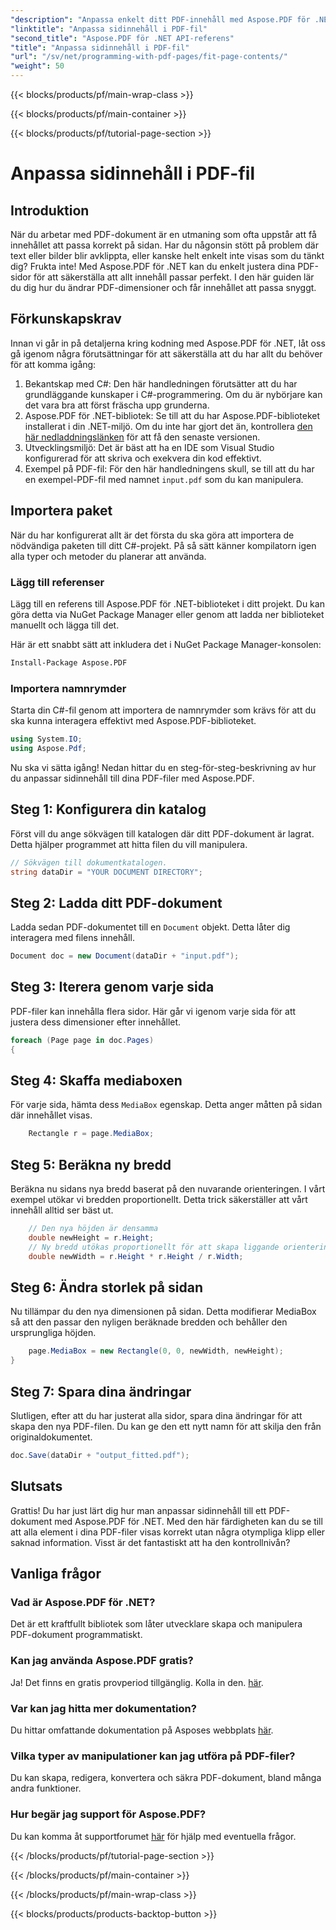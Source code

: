 ```yaml
---
"description": "Anpassa enkelt ditt PDF-innehåll med Aspose.PDF för .NET. Den här guiden ger en detaljerad steg-för-steg-metod för att uppnå optimal sidlayout."
"linktitle": "Anpassa sidinnehåll i PDF-fil"
"second_title": "Aspose.PDF för .NET API-referens"
"title": "Anpassa sidinnehåll i PDF-fil"
"url": "/sv/net/programming-with-pdf-pages/fit-page-contents/"
"weight": 50
---
```


{{< blocks/products/pf/main-wrap-class >}}

{{< blocks/products/pf/main-container >}}

{{< blocks/products/pf/tutorial-page-section >}}

# Anpassa sidinnehåll i PDF-fil

## Introduktion

När du arbetar med PDF-dokument är en utmaning som ofta uppstår att få innehållet att passa korrekt på sidan. Har du någonsin stött på problem där text eller bilder blir avklippta, eller kanske helt enkelt inte visas som du tänkt dig? Frukta inte! Med Aspose.PDF för .NET kan du enkelt justera dina PDF-sidor för att säkerställa att allt innehåll passar perfekt. I den här guiden lär du dig hur du ändrar PDF-dimensioner och får innehållet att passa snyggt.

## Förkunskapskrav

Innan vi går in på detaljerna kring kodning med Aspose.PDF för .NET, låt oss gå igenom några förutsättningar för att säkerställa att du har allt du behöver för att komma igång:

1. Bekantskap med C#: Den här handledningen förutsätter att du har grundläggande kunskaper i C#-programmering. Om du är nybörjare kan det vara bra att först fräscha upp grunderna.
2. Aspose.PDF för .NET-bibliotek: Se till att du har Aspose.PDF-biblioteket installerat i din .NET-miljö. Om du inte har gjort det än, kontrollera [den här nedladdningslänken](https://releases.aspose.com/pdf/net/) för att få den senaste versionen.
3. Utvecklingsmiljö: Det är bäst att ha en IDE som Visual Studio konfigurerad för att skriva och exekvera din kod effektivt.
4. Exempel på PDF-fil: För den här handledningens skull, se till att du har en exempel-PDF-fil med namnet `input.pdf` som du kan manipulera.

## Importera paket

När du har konfigurerat allt är det första du ska göra att importera de nödvändiga paketen till ditt C#-projekt. På så sätt känner kompilatorn igen alla typer och metoder du planerar att använda.

### Lägg till referenser

Lägg till en referens till Aspose.PDF för .NET-biblioteket i ditt projekt. Du kan göra detta via NuGet Package Manager eller genom att ladda ner biblioteket manuellt och lägga till det.

Här är ett snabbt sätt att inkludera det i NuGet Package Manager-konsolen:

```bash
Install-Package Aspose.PDF
```

### Importera namnrymder

Starta din C#-fil genom att importera de namnrymder som krävs för att du ska kunna interagera effektivt med Aspose.PDF-biblioteket.

```csharp
using System.IO;
using Aspose.Pdf;
```

Nu ska vi sätta igång! Nedan hittar du en steg-för-steg-beskrivning av hur du anpassar sidinnehåll till dina PDF-filer med Aspose.PDF.

## Steg 1: Konfigurera din katalog

Först vill du ange sökvägen till katalogen där ditt PDF-dokument är lagrat. Detta hjälper programmet att hitta filen du vill manipulera.

```csharp
// Sökvägen till dokumentkatalogen.
string dataDir = "YOUR DOCUMENT DIRECTORY";
```

## Steg 2: Ladda ditt PDF-dokument

Ladda sedan PDF-dokumentet till en `Document` objekt. Detta låter dig interagera med filens innehåll.

```csharp
Document doc = new Document(dataDir + "input.pdf");
```

## Steg 3: Iterera genom varje sida

PDF-filer kan innehålla flera sidor. Här går vi igenom varje sida för att justera dess dimensioner efter innehållet.

```csharp
foreach (Page page in doc.Pages)
{
```

## Steg 4: Skaffa mediaboxen

För varje sida, hämta dess `MediaBox` egenskap. Detta anger måtten på sidan där innehållet visas.

```csharp
    Rectangle r = page.MediaBox;
```

## Steg 5: Beräkna ny bredd

Beräkna nu sidans nya bredd baserat på den nuvarande orienteringen. I vårt exempel utökar vi bredden proportionellt. Detta trick säkerställer att vårt innehåll alltid ser bäst ut.

```csharp
    // Den nya höjden är densamma
    double newHeight = r.Height;
    // Ny bredd utökas proportionellt för att skapa liggande orientering
    double newWidth = r.Height * r.Height / r.Width;
```

## Steg 6: Ändra storlek på sidan

Nu tillämpar du den nya dimensionen på sidan. Detta modifierar MediaBox så att den passar den nyligen beräknade bredden och behåller den ursprungliga höjden.

```csharp
    page.MediaBox = new Rectangle(0, 0, newWidth, newHeight);
}
```

## Steg 7: Spara dina ändringar

Slutligen, efter att du har justerat alla sidor, spara dina ändringar för att skapa den nya PDF-filen. Du kan ge den ett nytt namn för att skilja den från originaldokumentet.

```csharp
doc.Save(dataDir + "output_fitted.pdf");
```

## Slutsats

Grattis! Du har just lärt dig hur man anpassar sidinnehåll till ett PDF-dokument med Aspose.PDF för .NET. Med den här färdigheten kan du se till att alla element i dina PDF-filer visas korrekt utan några otympliga klipp eller saknad information. Visst är det fantastiskt att ha den kontrollnivån?

## Vanliga frågor

### Vad är Aspose.PDF för .NET?
Det är ett kraftfullt bibliotek som låter utvecklare skapa och manipulera PDF-dokument programmatiskt.

### Kan jag använda Aspose.PDF gratis?
Ja! Det finns en gratis provperiod tillgänglig. Kolla in den. [här](https://releases.aspose.com/).

### Var kan jag hitta mer dokumentation?
Du hittar omfattande dokumentation på Asposes webbplats [här](https://reference.aspose.com/pdf/net/).

### Vilka typer av manipulationer kan jag utföra på PDF-filer?
Du kan skapa, redigera, konvertera och säkra PDF-dokument, bland många andra funktioner.

### Hur begär jag support för Aspose.PDF?
Du kan komma åt supportforumet [här](https://forum.aspose.com/c/pdf/10) för hjälp med eventuella frågor.

{{< /blocks/products/pf/tutorial-page-section >}}

{{< /blocks/products/pf/main-container >}}

{{< /blocks/products/pf/main-wrap-class >}}

{{< blocks/products/products-backtop-button >}}